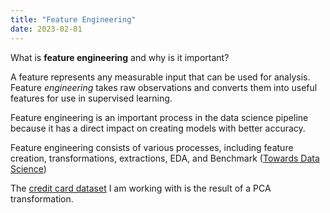 ```yaml
--- 
title: "Feature Engineering"
date: 2023-02-01
---
```


What is **feature engineering** and why is it important?

A feature represents any measurable input that can be used for analysis. 
Feature *engineering* takes raw observations and converts them into useful features for use in supervised learning. 

Feature engineering is an important process in the data science pipeline because it has a direct impact on creating models with better accuracy. 

Feature engineering consists of various processes, including feature creation, transformations, extractions, EDA, and Benchmark ([Towards Data Science](https://towardsdatascience.com/what-is-feature-engineering-importance-tools-and-techniques-for-machine-learning-2080b0269f10))

The [credit card dataset](https://www.kaggle.com/datasets/mlg-ulb/creditcardfraud) I am working with is the result of a PCA transformation.
